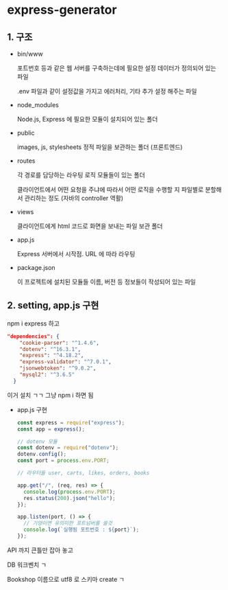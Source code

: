 # express-generator

## 1. 구조

- bin/www

  포트번호 등과 같은 웹 서버를 구축하는데에 필요한 설정 데이터가 정의되어 있는 파일

  .env 파일과 같이 설정값을 가지고 에러처리, 기타 추가 설정 해주는 파일

- node_modules

  Node.js, Express 에 필요한 모듈이 설치되어 있는 폴더

- public

  images, js, stylesheets 정적 파일을 보관하는 폴더 (프론트엔드)

- routes

  각 경로를 담당하는 라우팅 로직 모듈들이 있는 폴더

  클라이언트에서 어떤 요청을 주냐에 따라서 어떤 로직을 수행할 지 파일별로 분할해서 관리하는 정도 (자바의 controller 역활)

- views

  클라이언트에게 html 코드로 화면을 보내는 파일 보관 폴더

- app.js

  Express 서버에서 시작점. URL 에 따라 라우팅

- package.json

  이 프로젝트에 설치된 모듈들 이름, 버전 등 정보들이 작성되어 있는 파일

## 2. setting, app.js 구현

npm i express 하고

```json
"dependencies": {
    "cookie-parser": "^1.4.6",
    "dotenv": "^16.3.1",
    "express": "^4.18.2",
    "express-validator": "^7.0.1",
    "jsonwebtoken": "^9.0.2",
    "mysql2": "^3.6.5"
  }
```

이거 설치 ㄱㄱ 그냥 npm i 하면 됨

- app.js 구현

  ```js
  const express = require("express");
  const app = express();

  // dotenv 모듈
  const dotenv = require("dotenv");
  dotenv.config();
  const port = process.env.PORT;

  // 라우터들 user, carts, likes, orders, books

  app.get("/", (req, res) => {
    console.log(process.env.PORT);
    res.status(200).json("hello");
  });

  app.listen(port, () => {
    // 기양이면 유의미한 포트넘버를 쓸것
    console.log(`실행됨 포트번호 : ${port}`);
  });
  ```

API 까지 큰틀만 잡아 놓고

DB 워크벤치 ㄱ

Bookshop 이름으로 utf8 로 스키마 create ㄱ
